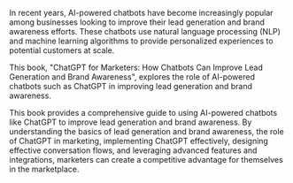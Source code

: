 
In recent years, AI-powered chatbots have become increasingly popular among businesses looking to improve their lead generation and brand awareness efforts. These chatbots use natural language processing (NLP) and machine learning algorithms to provide personalized experiences to potential customers at scale.

This book, "ChatGPT for Marketers: How Chatbots Can Improve Lead Generation and Brand Awareness", explores the role of AI-powered chatbots such as ChatGPT in improving lead generation and brand awareness.

This book provides a comprehensive guide to using AI-powered chatbots like ChatGPT to improve lead generation and brand awareness. By understanding the basics of lead generation and brand awareness, the role of ChatGPT in marketing, implementing ChatGPT effectively, designing effective conversation flows, and leveraging advanced features and integrations, marketers can create a competitive advantage for themselves in the marketplace.
